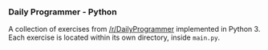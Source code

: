 ### Daily Programmer - Python

A collection of exercises from [/r/DailyProgrammer](http://www.reddit.com/r/dailyprogrammer) implemented in Python 3. Each exercise is located within its own directory, inside `main.py`.
